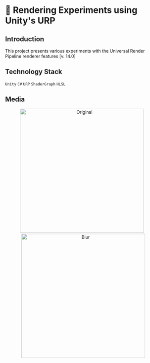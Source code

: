 # 🎨 Rendering Experiments using Unity's URP

## Introduction
This project presents various experiments with the Universal Render Pipeline renderer features [v. 14.0]

## Technology Stack
`Unity` `C#` `URP` `ShaderGraph` `HLSL`

## Media
<p align="center">
  <img width="400" alt="Original" src="https://github.com/KamronSaliev/rendering-experiments/assets/39851011/5912ab71-eb87-4026-b57e-37447f046c6d">
  &nbsp
  <img width="400" alt="Blur" src="https://github.com/KamronSaliev/rendering-experiments/assets/39851011/9f305313-3f73-412b-abcf-4c6144faca18">
</p>

